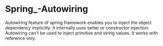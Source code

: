# Spring_-Autowiring
Autowiring feature of spring framework enables you to inject the object dependency implicitly. It internally uses setter or constructor injection.  Autowiring can't be used to inject primitive and string values. It works with reference only.
